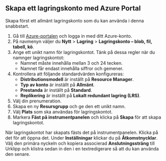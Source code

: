 ## <a name="create-a-storage-account-using-the-azure-portal"></a>Skapa ett lagringskonto med Azure Portal

Skapa först ett allmänt lagringskonto som du kan använda i denna snabbstart. 

1. Gå till [Azure-portalen](https://portal.azure.com) och logga in med ditt Azure-konto. 
2. På navmenyn väljer du **Nytt** > **Lagring** > **Lagringskonto – blob, fil, tabell, kö**. 
3. Ange ett unikt namn för lagringskontot. Tänk på dessa regler när du namnger lagringskontot:
    - Namnet måste innehålla mellan 3 och 24 tecken.
    - Namnet får endast innehålla siffror och gemener.
4. Kontrollera att följande standardvärden konfigureras: 
    - **Distributionsmodell** är inställt på **Resource Manager**.
    - **Typ av konto** är inställt på **Allmänt**.
    - **Prestanda** är inställt på **Standard**.
    - **Replikering** är inställt på **Lokalt redundant lagring (LRS)**.
5. Välj din prenumeration. 
6. Skapa en ny **Resursgrupp** och ge den ett unikt namn. 
7. Välj **Plats** som ska användas för lagringskontot.
8. Markera **Fäst på instrumentpanelen** och klicka på **Skapa** för att skapa lagringskontot. 

När lagringskontot har skapats fästs det på instrumentpanelen. Klicka på det för att öppna det. Under **Inställningar** klickar du på **Åtkomstnycklar**. Välj den primära nyckeln och kopiera associerad **Anslutningssträng** till Urklipp och klistra sedan in den i en textredigerare så att du kan använda den senare.
